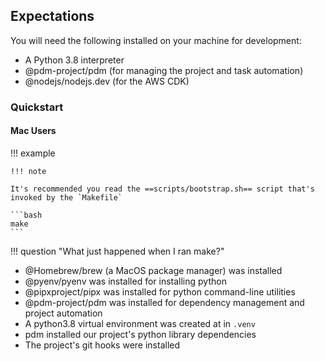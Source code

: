## Expectations

You will need the following installed on your machine for development:

* A Python 3.8 interpreter
* @pdm-project/pdm (for managing the project and task automation)
* @nodejs/nodejs.dev (for the AWS CDK)

### Quickstart

#### Mac Users


!!! example

    !!! note

    It's recommended you read the ==scripts/bootstrap.sh== script that's invoked by the `Makefile`

    ```bash
    make
    ```

!!! question "What just happened when I ran make?"

- @Homebrew/brew (a MacOS package manager) was installed
- @pyenv/pyenv was installed for installing python
- @pipxproject/pipx was installed for python command-line utilities
- @pdm-project/pdm was installed for dependency management and project automation
- A python3.8 virtual environment was created at in `.venv`
- pdm installed our project's python library dependencies
- The project's git hooks were installed
